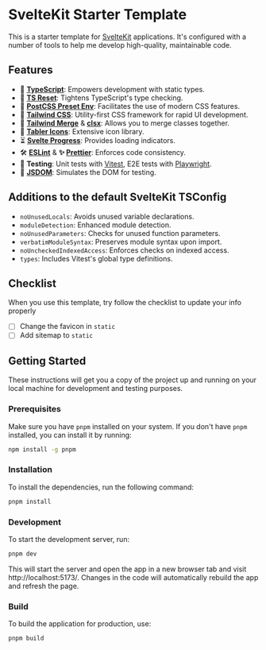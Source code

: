 # SvelteKit Starter Template

This is a starter template for [SvelteKit](https://kit.svelte.dev/) applications. It's configured with a number of tools to help me develop high-quality, maintainable code.

## Features

- 📘 **[TypeScript](https://www.typescriptlang.org/)**: Empowers development with static types.
- 🔧 **[TS Reset](https://www.totaltypescript.com/ts-reset)**: Tightens TypeScript's type checking.
- 🎨 **[PostCSS Preset Env](https://www.npmjs.com/package/postcss-preset-env)**: Facilitates the use of modern CSS features.
- 💨 **[Tailwind CSS](https://tailwindcss.com/)**: Utility-first CSS framework for rapid UI development.
- 🤝 **[Tailwind Merge](https://github.com/dcastil/tailwind-merge)** & **[clsx](https://github.com/lukeed/clsx)**: Allows you to merge classes together.
- 🎨 **[Tabler Icons](https://github.com/tabler/tabler-icons)**: Extensive icon library.
- ⏳ **[Svelte Progress](https://www.npmjs.com/package/@bobbymannino/svelte-progress)**: Provides loading indicators.
- 🛠️ **[ESLint](https://eslint.org/)** & **✨ [Prettier](https://prettier.io/)**: Enforces code consistency.
- 🧪 **Testing**: Unit tests with [Vitest](https://vitest.dev/), E2E tests with [Playwright](https://playwright.dev/).
- 📜 **[JSDOM](https://github.com/jsdom/jsdom)**: Simulates the DOM for testing.

## Additions to the default SvelteKit TSConfig

- `noUnusedLocals`: Avoids unused variable declarations.
- `moduleDetection`: Enhanced module detection.
- `noUnusedParameters`: Checks for unused function parameters.
- `verbatimModuleSyntax`: Preserves module syntax upon import.
- `noUncheckedIndexedAccess`: Enforces checks on indexed access.
- `types`: Includes Vitest's global type definitions.

## Checklist

When you use this template, try follow the checklist to update your info properly

- [ ] Change the favicon in `static`
- [ ] Add sitemap to `static`

## Getting Started

These instructions will get you a copy of the project up and running on your local machine for development and testing purposes.

### Prerequisites

Make sure you have `pnpm` installed on your system. If you don't have `pnpm` installed, you can install it by running:

```bash
npm install -g pnpm
```

### Installation

To install the dependencies, run the following command:

```bash
pnpm install
```

### Development

To start the development server, run:

```bash
pnpm dev
```

This will start the server and open the app in a new browser tab and visit http://localhost:5173/. Changes in the code will automatically rebuild the app and refresh the page.

### Build

To build the application for production, use:

```bash
pnpm build
```
